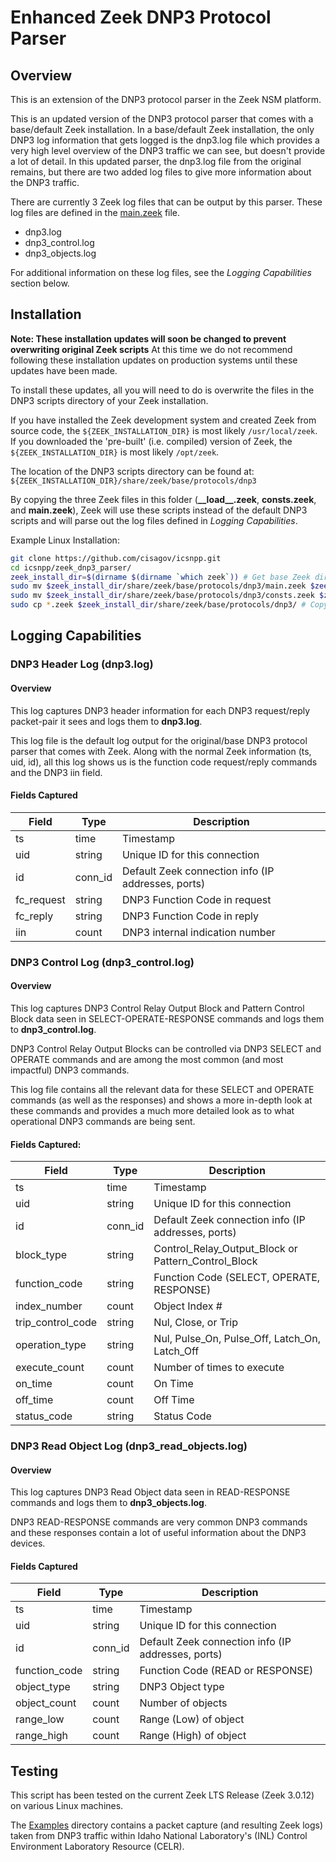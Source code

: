# Enhanced Zeek DNP3 Protocol Parser

## Overview

This is an extension of the DNP3 protocol parser in the Zeek NSM platform.

This is an updated version of the DNP3 protocol parser that comes with a base/default Zeek installation. In a base/default Zeek installation, the only DNP3 log information that gets logged is the dnp3.log file which provides a very high level overview of the DNP3 traffic we can see, but doesn't provide a lot of detail. In this updated parser, the dnp3.log file from the original remains, but there are two added log files to give more information about the DNP3 traffic.

There are currently 3 Zeek log files that can be output by this parser. These log files are defined in the [main.zeek](main.zeek) file.
* dnp3.log
* dnp3_control.log
* dnp3_objects.log

For additional information on these log files, see the *Logging Capabilities* section below.

## Installation

**Note: These installation updates will soon be changed to prevent overwriting original Zeek scripts**
At this time we do not recommend following these installation updates on production systems until these updates have been made.

To install these updates, all you will need to do is overwrite the files in the DNP3 scripts directory of your Zeek installation. 

If you have installed the Zeek development system and created Zeek from source code, the `${ZEEK_INSTALLATION_DIR}` is most likely `/usr/local/zeek`.
If you downloaded the 'pre-built' (i.e. compiled) version of Zeek, the `${ZEEK_INSTALLATION_DIR}` is most likely `/opt/zeek`.

The location of the DNP3 scripts directory can be found at:
`${ZEEK_INSTALLATION_DIR}/share/zeek/base/protocols/dnp3`

By copying the three Zeek files in this folder (**\_\_load__.zeek**, **consts.zeek**, and **main.zeek**), Zeek will use these scripts instead of the default DNP3 scripts and will parse out the log files defined in *Logging Capabilities*.

Example Linux Installation:
```bash
git clone https://github.com/cisagov/icsnpp.git
cd icsnpp/zeek_dnp3_parser/
zeek_install_dir=$(dirname $(dirname `which zeek`)) # Get base Zeek directory
sudo mv $zeek_install_dir/share/zeek/base/protocols/dnp3/main.zeek $zeek_install_dir/share/zeek/base/protocols/dnp3/main.zeek.old
sudo mv $zeek_install_dir/share/zeek/base/protocols/dnp3/consts.zeek $zeek_install_dir/share/zeek/base/protocols/dnp3/consts.zeek.old
sudo cp *.zeek $zeek_install_dir/share/zeek/base/protocols/dnp3/ # Copy new main.zeek and consts.zeek files into DNP3 scripts directory
```

## Logging Capabilities

### DNP3 Header Log (dnp3.log)

#### Overview

This log captures DNP3 header information for each DNP3 request/reply packet-pair it sees and logs them to **dnp3.log**.

This log file is the default log output for the original/base DNP3 protocol parser that comes with Zeek. Along with the normal Zeek information (ts, uid, id), all this log shows us is the function code request/reply commands and the DNP3 iin field.

#### Fields Captured

| Field             | Type      | Description                                               |
| ----------------- |-----------|-----------------------------------------------------------| 
| ts                | time      | Timestamp                                                 |
| uid               | string    | Unique ID for this connection                             |
| id                | conn_id   | Default Zeek connection info (IP addresses, ports)        |
| fc_request        | string    | DNP3 Function Code in request                             |
| fc_reply          | string    | DNP3 Function Code in reply                               |
| iin               | count     | DNP3 internal indication number                           |

### DNP3 Control Log (dnp3_control.log)

#### Overview

This log captures DNP3 Control Relay Output Block and Pattern Control Block data seen in SELECT-OPERATE-RESPONSE commands and logs them to **dnp3_control.log**.

DNP3 Control Relay Output Blocks can be controlled via DNP3 SELECT and OPERATE commands and are among the most common (and most impactful) DNP3 commands.

This log file contains all the relevant data for these SELECT and OPERATE commands (as well as the responses) and shows a more in-depth look at these commands and provides a much more detailed look as to what operational DNP3 commands are being sent.

#### Fields Captured:

| Field                 | Type      | Description                                               |
| --------------------- |-----------|-----------------------------------------------------------|
| ts                    | time      | Timestamp                                                 |
| uid                   | string    | Unique ID for this connection                             |
| id                    | conn_id   | Default Zeek connection info (IP addresses, ports)        |
| block_type            | string    | Control_Relay_Output_Block or Pattern_Control_Block       |
| function_code         | string    | Function Code (SELECT, OPERATE, RESPONSE)                 |
| index_number          | count     | Object Index #                                            |
| trip_control_code     | string    | Nul, Close, or Trip                                       |
| operation_type        | string    | Nul, Pulse_On, Pulse_Off, Latch_On, Latch_Off             |
| execute_count         | count     | Number of times to execute                                |
| on_time               | count     | On Time                                                   |
| off_time              | count     | Off Time                                                  |
| status_code           | string    | Status Code                                               |

### DNP3 Read Object Log (dnp3_read_objects.log)

#### Overview

This log captures DNP3 Read Object data seen in READ-RESPONSE commands and logs them to **dnp3_objects.log**.

DNP3 READ-RESPONSE commands are very common DNP3 commands and these responses contain a lot of useful information about the DNP3 devices.

#### Fields Captured

| Field                 | Type      | Description                                           |
| --------------------- |-----------|-------------------------------------------------------|
| ts                    | time      | Timestamp                                             |
| uid                   | string    | Unique ID for this connection                         |
| id                    | conn_id   | Default Zeek connection info (IP addresses, ports)    |
| function_code         | string    | Function Code (READ or RESPONSE)                      |
| object_type           | string    | DNP3 Object type                                      |
| object_count          | count     | Number of objects                                     |
| range_low             | count     | Range (Low) of object                                 |
| range_high            | count     | Range (High) of object                                |

## Testing

This script has been tested on the current Zeek LTS Release (Zeek 3.0.12) on various Linux machines.

The [Examples](examples) directory contains a packet capture (and resulting Zeek logs) taken from DNP3 traffic within Idaho National Laboratory's (INL) Control Environment Laboratory Resource (CELR).
